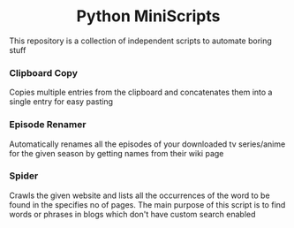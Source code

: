 # <center>Python MiniScripts</center>
This repository is a collection of independent scripts to automate boring stuff

### Clipboard Copy
Copies multiple entries from the clipboard and concatenates them into a single entry for easy pasting

### Episode Renamer
Automatically renames all the episodes of your downloaded tv series/anime for the given season by getting names from their wiki page 

### Spider
Crawls the given website and lists all the occurrences of the word to be found in the specifies no of pages. The main purpose of this script is to find words or phrases in blogs which don't have custom search enabled
